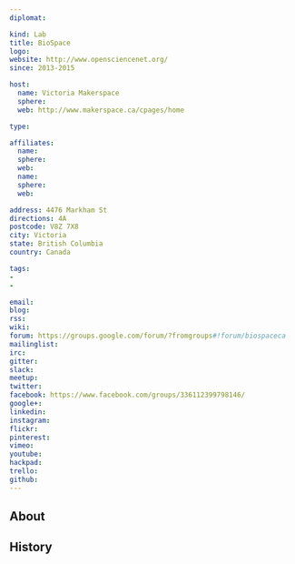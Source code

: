 ```yaml
---
diplomat:

kind: Lab
title: BioSpace
logo:
website: http://www.opensciencenet.org/
since: 2013-2015

host:
  name: Victoria Makerspace
  sphere:
  web: http://www.makerspace.ca/cpages/home

type:

affiliates:
  name:
  sphere:
  web:
  name:
  sphere:
  web:

address: 4476 Markham St
directions: 4A
postcode: V8Z 7X8
city: Victoria
state: British Columbia
country: Canada

tags:
-
-

email:
blog:
rss:
wiki:
forum: https://groups.google.com/forum/?fromgroups#!forum/biospaceca
mailinglist:
irc:
gitter:
slack:
meetup:
twitter:
facebook: https://www.facebook.com/groups/336112399798146/
google+:
linkedin:
instagram:
flickr:
pinterest:
vimeo:
youtube:
hackpad:
trello:
github:
---
```


## About

## History
